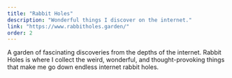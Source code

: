 ```yaml
---
title: "Rabbit Holes"
description: "Wonderful things I discover on the internet."
link: "https://www.rabbitholes.garden/"
order: 2
---
```


A garden of fascinating discoveries from the depths of the internet. Rabbit Holes is where I collect the weird, wonderful, and thought-provoking things that make me go down endless internet rabbit holes.